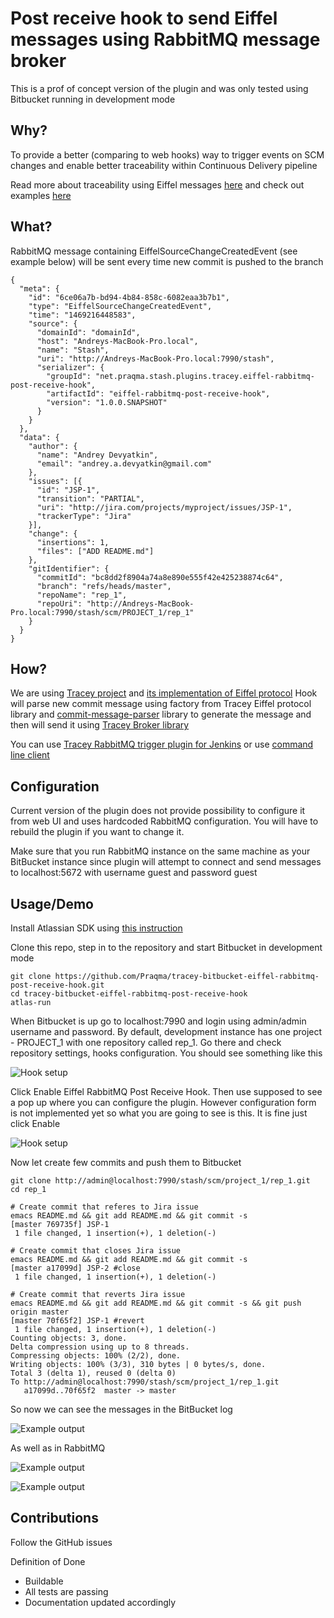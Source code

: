 # Post receive hook to send Eiffel messages using RabbitMQ message broker

This is a prof of concept version of the plugin and was only tested using Bitbucket running in development mode

## Why?
To provide a better (comparing to web hooks) way to trigger events on SCM changes and enable better traceability within
Continuous Delivery pipeline

Read more about traceability using Eiffel messages [here](https://github.com/Ericsson/eiffel) and check out examples
[here](https://github.com/Ericsson/eiffel/blob/master/usage-examples/delivery-interface.md)

## What?
RabbitMQ message containing EiffelSourceChangeCreatedEvent (see example below) will be sent every time new
commit is pushed to the branch

```
{
  "meta": {
    "id": "6ce06a7b-bd94-4b84-858c-6082eaa3b7b1",
    "type": "EiffelSourceChangeCreatedEvent",
    "time": "1469216448583",
    "source": {
      "domainId": "domainId",
      "host": "Andreys-MacBook-Pro.local",
      "name": "Stash",
      "uri": "http://Andreys-MacBook-Pro.local:7990/stash",
      "serializer": {
        "groupId": "net.praqma.stash.plugins.tracey.eiffel-rabbitmq-post-receive-hook",
        "artifactId": "eiffel-rabbitmq-post-receive-hook",
        "version": "1.0.0.SNAPSHOT"
      }
    }
  },
  "data": {
    "author": {
      "name": "Andrey Devyatkin",
      "email": "andrey.a.devyatkin@gmail.com"
    },
    "issues": [{
      "id": "JSP-1",
      "transition": "PARTIAL",
      "uri": "http://jira.com/projects/myproject/issues/JSP-1",
      "trackerType": "Jira"
    }],
    "change": {
      "insertions": 1,
      "files": ["ADD README.md"]
    },
    "gitIdentifier": {
      "commitId": "bc8dd2f8904a74a8e890e555f42e425238874c64",
      "branch": "refs/heads/master",
      "repoName": "rep_1",
      "repoUri": "http://Andreys-MacBook-Pro.local:7990/stash/scm/PROJECT_1/rep_1"
    }
  }
}
```

## How?
We are using [Tracey project](https://github.com/praqma/tracey) and [its implementation of Eiffel protocol](https://github.com/Praqma/tracey-protocol-eiffel)
Hook will parse new commit message using factory from Tracey Eiffel protocol library and [commit-message-parser](https://github.com/Praqma/commit-message-parser) library
to generate the message and then will send it using [Tracey Broker library](https://github.com/praqma/tracey-broker)

You can use [Tracey RabbitMQ trigger plugin for Jenkins](https://github.com/Praqma/tracey-jenkins-trigger-plugin) or use
[command line client](https://github.com/Praqma/tracey-cli-rabbitmq)

## Configuration
Current version of the plugin does not provide possibility to configure it from web UI and uses hardcoded RabbitMQ
configuration. You will have to rebuild the plugin if you want to change it.

Make sure that you run RabbitMQ instance on the same machine as your BitBucket instance since plugin will attempt to
connect and send messages to localhost:5672 with username guest and password guest

## Usage/Demo
Install Atlassian SDK using [this instruction](https://developer.atlassian.com/docs/getting-started/set-up-the-atlassian-plugin-sdk-and-build-a-project)

Clone this repo, step in to the repository and start Bitbucket in development mode

```
git clone https://github.com/Praqma/tracey-bitbucket-eiffel-rabbitmq-post-receive-hook.git
cd tracey-bitbucket-eiffel-rabbitmq-post-receive-hook
atlas-run
```

When Bitbucket is up go to localhost:7990 and login using admin/admin username and password.
By default, development instance has one project - PROJECT_1 with one repository called rep_1.
Go there and check repository settings, hooks configuration. You should see something like this

![Hook setup](/images/hook_setup1.png)

Click Enable Eiffel RabbitMQ Post Receive Hook. Then use supposed to see a pop up where you can configure the plugin.
However configuration form is not implemented yet so what you are going to see is this. It is fine just click Enable

![Hook setup](/images/hook_setup2.png)

Now let create few commits and push them to Bitbucket

```
git clone http://admin@localhost:7990/stash/scm/project_1/rep_1.git
cd rep_1

# Create commit that referes to Jira issue
emacs README.md && git add README.md && git commit -s
[master 769735f] JSP-1
 1 file changed, 1 insertion(+), 1 deletion(-)

# Create commit that closes Jira issue
emacs README.md && git add README.md && git commit -s
[master a17099d] JSP-2 #close
 1 file changed, 1 insertion(+), 1 deletion(-)

# Create commit that reverts Jira issue
emacs README.md && git add README.md && git commit -s && git push origin master
[master 70f65f2] JSP-1 #revert
 1 file changed, 1 insertion(+), 1 deletion(-)
Counting objects: 3, done.
Delta compression using up to 8 threads.
Compressing objects: 100% (2/2), done.
Writing objects: 100% (3/3), 310 bytes | 0 bytes/s, done.
Total 3 (delta 1), reused 0 (delta 0)
To http://admin@localhost:7990/stash/scm/project_1/rep_1.git
   a17099d..70f65f2  master -> master
```

So now we can see the messages in the BitBucket log

![Example output](/images/example_output1.png)

As well as in RabbitMQ

![Example output](/images/example_output2.png)

![Example output](/images/example_output3.png)

## Contributions

Follow the GitHub issues

Definition of Done
- Buildable
- All tests are passing
- Documentation updated accordingly
